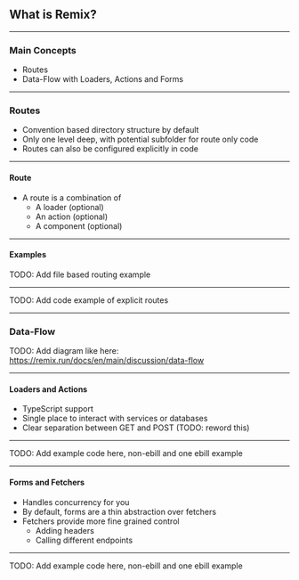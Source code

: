 ## What is Remix?

---

### Main Concepts

- Routes
- Data-Flow with Loaders, Actions and Forms

---

### Routes

- Convention based directory structure by default
- Only one level deep, with potential subfolder for route only code
- Routes can also be configured explicitly in code

---

#### Route

- A route is a combination of
  - A loader (optional)
  - An action (optional)
  - A component (optional)

---

#### Examples

TODO: Add file based routing example

---

TODO: Add code example of explicit routes

---

### Data-Flow

TODO: Add diagram like here: https://remix.run/docs/en/main/discussion/data-flow

---

#### Loaders and Actions

- TypeScript support
- Single place to interact with services or databases
- Clear separation between GET and POST (TODO: reword this)

---

TODO: Add example code here, non-ebill and one ebill example

---

#### Forms and Fetchers

- Handles concurrency for you
- By default, forms are a thin abstraction over fetchers
- Fetchers provide more fine grained control
  - Adding headers
  - Calling different endpoints

---

TODO: Add example code here, non-ebill and one ebill example
